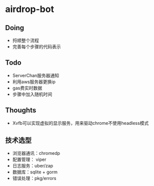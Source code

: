 # airdrop-bot


## Doing
* 捋顺整个流程
* 完善每个步骤的代码表示

## Todo

* ServerChan服务器通知
* 利用aws服务器更换ip
* gas费实时数据
* 步骤中加入随机时间

## Thoughts

* Xvfb可以实现虚拟的显示服务，用来驱动chrome不使用headless模式

## 技术选型

 * 浏览器通讯：chromedp
 * 配置管理： viper
 * 日志服务：uber/zap
 * 数据库：sqlite + gorm
 * 错误处理：pkg/errors